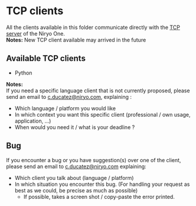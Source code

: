 # TCP clients

All the clients available in this folder communicate directly with the [TCP server](..) of the Niryo One.
<br>**Notes:** New TCP client available may arrived in the future

## Available TCP clients

* Python

**Notes:**
<br> If you need a specific language client that is not currently proposed, please send an email to c.ducatez@niryo.com, explaining :
* Which language / platform you would like
* In which context you want this specific client (professional / own usage, application, ...)
* When would you need it / what is your deadline ?

## Bug

If you encounter a bug or you have suggestion(s) over one of the client, please send an email to  c.ducatez@niryo.com explaining:
* Which client you talk about (language / platform)
* In which situation you encounter this bug. (For handling your request as best as we could, be precise as much as possible)
    * If possible, takes a screen shot / copy-paste the error printed.
